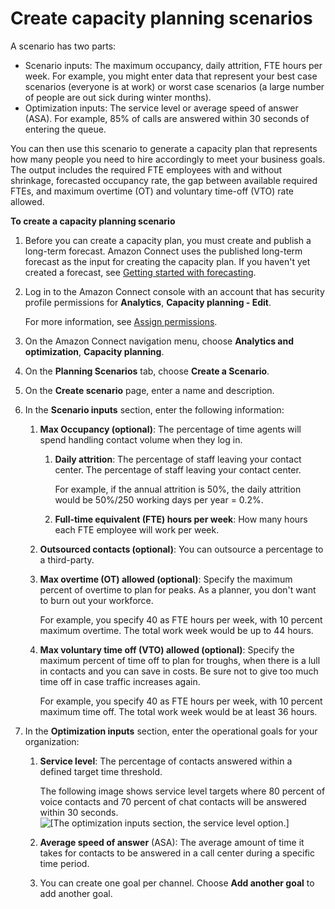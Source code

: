 # Create capacity planning scenarios<a name="capacity-planning-create-scenarios"></a>

A scenario has two parts: 
+ Scenario inputs: The maximum occupancy, daily attrition, FTE hours per week\. For example, you might enter data that represent your best case scenarios \(everyone is at work\) or worst case scenarios \(a large number of people are out sick during winter months\)\.
+ Optimization inputs: The service level or average speed of answer \(ASA\)\. For example, 85% of calls are answered within 30 seconds of entering the queue\.

You can then use this scenario to generate a capacity plan that represents how many people you need to hire accordingly to meet your business goals\. The output includes the required FTE employees with and without shrinkage, forecasted occupancy rate, the gap between available required FTEs, and maximum overtime \(OT\) and voluntary time\-off \(VTO\) rate allowed\.

**To create a capacity planning scenario**

1. Before you can create a capacity plan, you must create and publish a long\-term forecast\. Amazon Connect uses the published long\-term forecast as the input for creating the capacity plan\. If you haven't yet created a forecast, see [Getting started with forecasting](forecasting.md#getting-started-forecasting)\. 

1. Log in to the Amazon Connect console with an account that has security profile permissions for **Analytics**, **Capacity planning \- Edit**\. 

   For more information, see [Assign permissions](required-optimization-permissions.md)\. 

1. On the Amazon Connect navigation menu, choose **Analytics and optimization**, **Capacity planning**\.

1. On the **Planning Scenarios** tab, choose **Create a Scenario**\. 

1. On the **Create scenario** page, enter a name and description\.

1. In the **Scenario inputs** section, enter the following information: 

   1. **Max Occupancy \(optional\)**: The percentage of time agents will spend handling contact volume when they log in\.

      

      1. **Daily attrition**: The percentage of staff leaving your contact center\. The percentage of staff leaving your contact center\. 

         For example, if the annual attrition is 50%, the daily attrition would be 50%/250 working days per year = 0\.2%\.

      1. **Full\-time equivalent \(FTE\) hours per week**: How many hours each FTE employee will work per week\.

   1. **Outsourced contacts \(optional\)**: You can outsource a percentage to a third\-party\. 

   1. **Max overtime \(OT\) allowed \(optional\)**: Specify the maximum percent of overtime to plan for peaks\. As a planner, you don't want to burn out your workforce\.

      For example, you specify 40 as FTE hours per week, with 10 percent maximum overtime\. The total work week would be up to 44 hours\. 

   1. **Max voluntary time off \(VTO\) allowed \(optional\)**: Specify the maximum percent of time off to plan for troughs, when there is a lull in contacts and you can save in costs\. Be sure not to give too much time off in case traffic increases again\.

      For example, you specify 40 as FTE hours per week, with 10 percent maximum time off\. The total work week would be at least 36 hours\. 

1. In the **Optimization inputs** section, enter the operational goals for your organization:

   1. **Service level**: The percentage of contacts answered within a defined target time threshold\.

      The following image shows service level targets where 80 percent of voice contacts and 70 percent of chat contacts will be answered within 30 seconds\.  
![\[The optimization inputs section, the service level option.\]](http://docs.aws.amazon.com/connect/latest/adminguide/images/wfm-capacity-planning-servicelevel.png)

   1. **Average speed of answer** \(ASA\): The average amount of time it takes for contacts to be answered in a call center during a specific time period\.

   1. You can create one goal per channel\. Choose **Add another goal** to add another goal\.